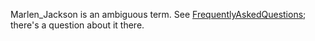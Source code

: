 Marlen\_Jackson is an ambiguous term. See [FrequentlyAskedQuestions](FrequentlyAskedQuestions.md); there's a question about it there.